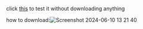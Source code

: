 
click [this](https://i-like-programming.netlify.app) to test it without downloading anything
 
how to download:![Screenshot 2024-06-10 13 21 40](https://github.com/wawawawa2/test/assets/171792036/e3f5d13c-0487-47b0-ae73-3c3dfda2f826)
